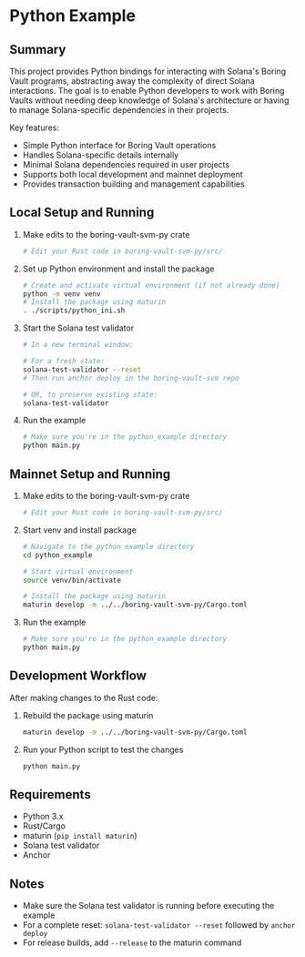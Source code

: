 # Python Example

## Summary

This project provides Python bindings for interacting with Solana's Boring Vault programs, abstracting away the complexity of direct Solana interactions. The goal is to enable Python developers to work with Boring Vaults without needing deep knowledge of Solana's architecture or having to manage Solana-specific dependencies in their projects.

Key features:

- Simple Python interface for Boring Vault operations
- Handles Solana-specific details internally
- Minimal Solana dependencies required in user projects
- Supports both local development and mainnet deployment
- Provides transaction building and management capabilities

## Local Setup and Running

1. Make edits to the boring-vault-svm-py crate

   ```bash
   # Edit your Rust code in boring-vault-svm-py/src/
   ```

2. Set up Python environment and install the package
   ```bash
   # Create and activate virtual environment (if not already done)
   python -m venv venv
   # Install the package using maturin
   . ./scripts/python_ini.sh
   ```

3. Start the Solana test validator

   ```bash
   # In a new terminal window:

   # For a fresh state:
   solana-test-validator --reset
   # Then run anchor deploy in the boring-vault-svm repo

   # OR, to preserve existing state:
   solana-test-validator
   ```

4. Run the example

   ```bash
   # Make sure you're in the python_example directory
   python main.py
   ```

## Mainnet Setup and Running

1. Make edits to the boring-vault-svm-py crate

   ```bash
   # Edit your Rust code in boring-vault-svm-py/src/
   ```

2. Start venv and install package

   ```bash
   # Navigate to the python example directory
   cd python_example

   # Start virtual environment
   source venv/bin/activate

   # Install the package using maturin
   maturin develop -m ../../boring-vault-svm-py/Cargo.toml
   ```

3. Run the example
   ```bash
   # Make sure you're in the python_example directory
   python main.py
   ```

## Development Workflow

After making changes to the Rust code:

1. Rebuild the package using maturin
   ```bash
   maturin develop -m ../../boring-vault-svm-py/Cargo.toml
   ```
2. Run your Python script to test the changes
   ```bash
   python main.py
   ```

## Requirements

- Python 3.x
- Rust/Cargo
- maturin (`pip install maturin`)
- Solana test validator
- Anchor

## Notes

- Make sure the Solana test validator is running before executing the example
- For a complete reset: `solana-test-validator --reset` followed by `anchor deploy`
- For release builds, add `--release` to the maturin command
